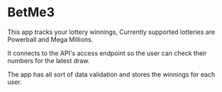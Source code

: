 # BetMe3

This app tracks your lottery winnings, Currently supported lotteries are Powerball and Mega Millions.

It connects to the API's access endpoint so the user can check their numbers for the latest draw.

The app has all sort of data validation and stores the winnings for each user.
